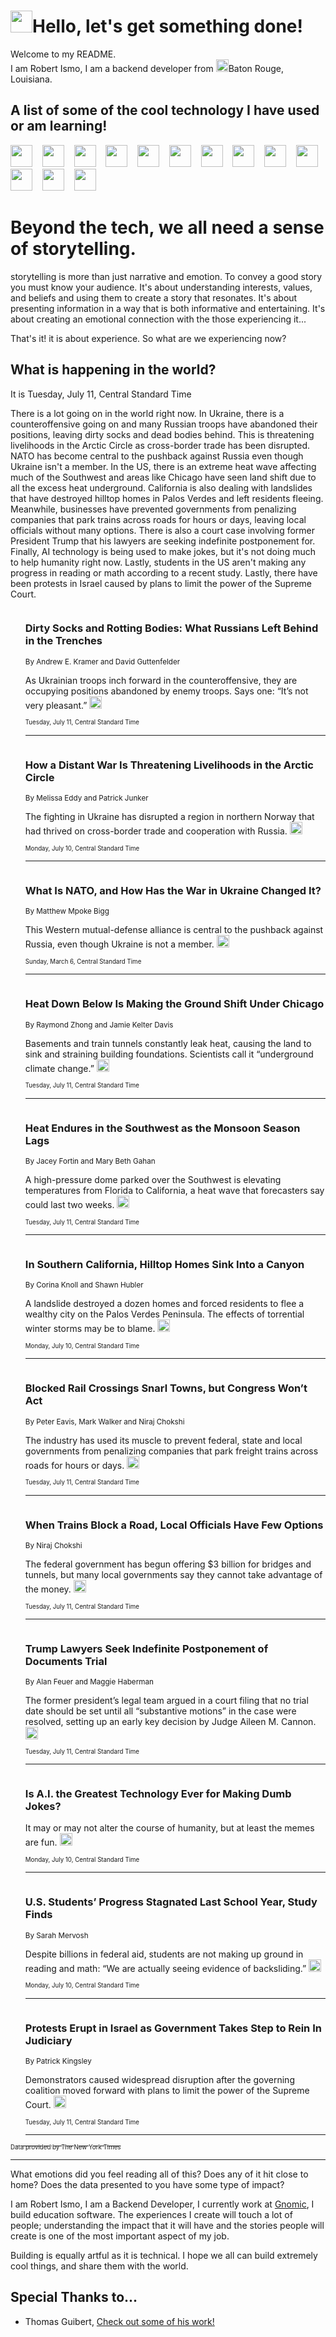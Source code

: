 <h1><img src="https://emojis.slackmojis.com/emojis/images/1643514375/3493/hot-coffee.gif?1643514375" width="35"/>Hello, let's get something done!</h1>

<p>Welcome to my README.<br/>
I am Robert Ismo, I am a backend developer from <img src="https://emojis.slackmojis.com/emojis/images/1638395689/50435/moulin_rouge.png?1638395689" width="20"/>Baton Rouge, Louisiana.</p>
<h2>A list of some of the cool technology I have used or am learning!</h2>
<p>
<img src="https://emojis.slackmojis.com/emojis/images/1643516091/21142/meow_bongotap.gif?1643516091" width="35" alt="">
<img src="https://img.shields.io/badge/Favorite%20Frontend%20Framework-SvelteKit-f83903" alt="">
<img src="https://img.shields.io/badge/Second%20Favorite-Vue-40b581" alt="">
<img src="https://img.shields.io/badge/Most%20Used%20Runtime-Nodejs-78b061" alt="">
<img src="https://emojis.slackmojis.com/emojis/images/1643517416/34482/fire.gif?1643517416" width="35" alt="">
<img src="https://img.shields.io/badge/Javascript%20But%20Better-Typescript-0078ca" alt="">
<img src="https://img.shields.io/badge/Favorite%20Language-Elixir-3e244d" alt="">
<img src="https://img.shields.io/badge/Containerize%20Everything-Docker-6ac9ef" alt="">
<img src="https://emojis.slackmojis.com/emojis/images/1643514596/5999/meow_party.gif?1643514596" width="35" alt="">
<img src="https://img.shields.io/badge/API%20Love%20Language-Graphql-de32a5" alt="">
<img src="https://img.shields.io/badge/Our%20Favorite%20Version%20Controller-Git-e94f33" alt="">
<img src="https://img.shields.io/badge/Favorite%20Database-Redis-d42d1d" alt="">
<img src="https://emojis.slackmojis.com/emojis/images/1643514559/5584/deployparrot.gif?1643514559" width="35" alt="">
<img src="https://img.shields.io/badge/Container%20Interstate-RabbitMQ-f66200" alt="">
<img src="https://img.shields.io/badge/Gotta%20Learn-Kubernetes-316adf" alt="">
<img src="https://img.shields.io/badge/Really%20Mature%20Now-WASM-654fef" alt="">
<img src="https://emojis.slackmojis.com/emojis/images/1666642497/61942/dance_vibe.gif?1666642497" width="35" alt="">
<img src="https://img.shields.io/badge/For%20My%20M1-ARM64-657d96" alt="">
<img src="https://img.shields.io/badge/Loving%20This%20So%20Much-TailwindCSS-17bcb5" alt="">
<img src="https://img.shields.io/badge/Cool%20Build%20Tool-Vite-f9cb24" alt="">
<img src="https://emojis.slackmojis.com/emojis/images/1669231376/62819/working-on-it.gif?1669231376" width="35" alt="">
<img src="https://img.shields.io/badge/Fun%20and%20Easy%20Database-MongoDB-5f8c49" alt="">
<img src="https://img.shields.io/badge/JS%20Life%20Support-NPM-c73737" alt="">
<img src="https://img.shields.io/badge/I%20Liked%20It-DynamoDB-0073b9" alt="">
<img src="https://emojis.slackmojis.com/emojis/images/1643514045/46/question.gif?1643514045" width="35" alt="">
<img src="https://img.shields.io/badge/cool-React-60d6f9" alt="">
<img src="https://img.shields.io/badge/Future%20Big%20Project-Lambda-f37e00" alt="">
<img src="https://img.shields.io/badge/NPM%20But%20Better-PNPM-f1aa07" alt="">
<img src="https://emojis.slackmojis.com/emojis/images/1643514943/9662/fbwow.gif?1643514943" width="35" alt="">
<img src="https://img.shields.io/badge/First%20Language-C-662079" alt="">
<img src="https://img.shields.io/badge/Where%20I%20Deploy%20Frontend-Vercel-000000" alt="">
<img src="https://img.shields.io/badge/Who%20Does%20not%20Want%20an%20App-Swift-f9492a" alt="">
<img src="https://emojis.slackmojis.com/emojis/images/1643514058/151/javascript.png?1643514058" width="35" alt="">
<img src="https://img.shields.io/badge/cool-Python-fbd542" alt="">
<img src="https://img.shields.io/badge/Favorite%20Something-Stripe-656cdc" alt="">
<img src="https://img.shields.io/badge/Of%20Course-HTML5-ed6327" alt="">
<img src="https://emojis.slackmojis.com/emojis/images/1660415405/60731/bomb.gif?1660415405" width="35" alt="">
<img src="https://img.shields.io/badge/hate-CSS-2964ec" alt="">
<img src="https://img.shields.io/badge/Learning-CircleCI-141215" alt="">
<img src="https://img.shields.io/badge/Learning-Rust-fbbb3b" alt="">
<img src="https://emojis.slackmojis.com/emojis/images/1660415397/60712/writing-hand.gif?1660415397" width="35" alt="">
<img src="https://img.shields.io/badge/Dev%20Browser%20of%20Choice-Firefox-cc4e26" alt="">
<img src="https://img.shields.io/badge/Recoverying%20From%20Windows-UNIX-1781e3" alt="">
<img src="https://img.shields.io/badge/LOVE-LogSeq-90c1c2" alt="">
<img src="https://emojis.slackmojis.com/emojis/images/1643514066/223/kirby.gif?1643514066" width="35" alt="">
<img src="https://img.shields.io/badge/Daily%20Driver-MacOS-e6e6e8" alt="">
<img src="https://img.shields.io/badge/Git%20Server-Github-000000" alt="">
<img src="https://img.shields.io/badge/enjoyable-EC2-f17428" alt="">
<img src="https://emojis.slackmojis.com/emojis/images/1643514239/2069/excited.gif?1643514239" width="35" alt="">
</p>
<h1>Beyond the tech, we all need a sense of storytelling.</h1>
<p>storytelling is more than just narrative and emotion. To convey a good story you must know your audience. It's about understanding interests, values, and beliefs and using them to create a story that resonates. It's about presenting information in a way that is both informative and entertaining. It's about creating an emotional connection with the those experiencing it...</p>
<p>That's it! it is about experience. So what are we experiencing now?</p>
<h2>What is happening in the world?</h2>
<p>It is Tuesday, July 11, Central Standard Time</p>
<p>
There is a lot going on in the world right now. In Ukraine, there is a counteroffensive going on and many Russian troops have abandoned their positions, leaving dirty socks and dead bodies behind. This is threatening livelihoods in the Arctic Circle as cross-border trade has been disrupted. NATO has become central to the pushback against Russia even though Ukraine isn&#39;t a member. In the US, there is an extreme heat wave affecting much of the Southwest and areas like Chicago have seen land shift due to all the excess heat underground. California is also dealing with landslides that have destroyed hilltop homes in Palos Verdes and left residents fleeing. Meanwhile, businesses have prevented governments from penalizing companies that park trains across roads for hours or days, leaving local officials without many options. There is also a court case involving former President Trump that his lawyers are seeking indefinite postponement for. Finally, AI technology is being used to make jokes, but it&#39;s not doing much to help humanity right now. Lastly, students in the US aren&#39;t making any progress in reading or math according to a recent study. Lastly, there have been protests in Israel caused by plans to limit the power of the Supreme Court.</p>
<ol>
<img src="https://img.shields.io/badge/-world-blue" alt="">
<h3>Dirty Socks and Rotting Bodies: What Russians Left Behind in the Trenches</h3>
<sub>By Andrew E. Kramer and David Guttenfelder</sub>
<p>As Ukrainian troops inch forward in the counteroffensive, they are occupying positions abandoned by enemy troops. Says one: “It’s not very pleasant.”  <a href="https://nyti.ms/44kJYWp"><img src="https://developer.nytimes.com/files/poweredby_nytimes_30b.png?v=1583354208352" height="20"></a></p>
<sub><sub>Tuesday, July 11, Central Standard Time</sub></sub>
<hr/>
<img src="https://img.shields.io/badge/-world-blue" alt="">
<h3>How a Distant War Is Threatening Livelihoods in the Arctic Circle</h3>
<sub>By Melissa Eddy and Patrick Junker</sub>
<p>The fighting in Ukraine has disrupted a region in northern Norway that had thrived on cross-border trade and cooperation with Russia.  <a href="https://nyti.ms/44eAHPC"><img src="https://developer.nytimes.com/files/poweredby_nytimes_30b.png?v=1583354208352" height="20"></a></p>
<sub><sub>Monday, July 10, Central Standard Time</sub></sub>
<hr/>
<img src="https://img.shields.io/badge/-world-blue" alt="">
<h3>What Is NATO, and How Has the War in Ukraine Changed It?</h3>
<sub>By Matthew Mpoke Bigg</sub>
<p>This Western mutual-defense alliance is central to the pushback against Russia, even though Ukraine is not a member.  <a href="https://nyti.ms/3sMtO84"><img src="https://developer.nytimes.com/files/poweredby_nytimes_30b.png?v=1583354208352" height="20"></a></p>
<sub><sub>Sunday, March 6, Central Standard Time</sub></sub>
<hr/>
<img src="https://img.shields.io/badge/-climate-blue" alt="">
<h3>Heat Down Below Is Making the Ground Shift Under Chicago</h3>
<sub>By Raymond Zhong and Jamie Kelter Davis</sub>
<p>Basements and train tunnels constantly leak heat, causing the land to sink and straining building foundations. Scientists call it “underground climate change.”  <a href="https://nyti.ms/3Dr8GsB"><img src="https://developer.nytimes.com/files/poweredby_nytimes_30b.png?v=1583354208352" height="20"></a></p>
<sub><sub>Tuesday, July 11, Central Standard Time</sub></sub>
<hr/>
<img src="https://img.shields.io/badge/-us-blue" alt="">
<h3>Heat Endures in the Southwest as the Monsoon Season Lags</h3>
<sub>By Jacey Fortin and Mary Beth Gahan</sub>
<p>A high-pressure dome parked over the Southwest is elevating temperatures from Florida to California, a heat wave that forecasters say could last two weeks.  <a href="https://nyti.ms/3PL3NBU"><img src="https://developer.nytimes.com/files/poweredby_nytimes_30b.png?v=1583354208352" height="20"></a></p>
<sub><sub>Tuesday, July 11, Central Standard Time</sub></sub>
<hr/>
<img src="https://img.shields.io/badge/-us-blue" alt="">
<h3>In Southern California, Hilltop Homes Sink Into a Canyon</h3>
<sub>By Corina Knoll and Shawn Hubler</sub>
<p>A landslide destroyed a dozen homes and forced residents to flee a wealthy city on the Palos Verdes Peninsula. The effects of torrential winter storms may be to blame.  <a href="https://nyti.ms/44jTpoX"><img src="https://developer.nytimes.com/files/poweredby_nytimes_30b.png?v=1583354208352" height="20"></a></p>
<sub><sub>Monday, July 10, Central Standard Time</sub></sub>
<hr/>
<img src="https://img.shields.io/badge/-business-blue" alt="">
<h3>Blocked Rail Crossings Snarl Towns, but Congress Won’t Act</h3>
<sub>By Peter Eavis, Mark Walker and Niraj Chokshi</sub>
<p>The industry has used its muscle to prevent federal, state and local governments from penalizing companies that park freight trains across roads for hours or days.  <a href="https://nyti.ms/3pBBfAf"><img src="https://developer.nytimes.com/files/poweredby_nytimes_30b.png?v=1583354208352" height="20"></a></p>
<sub><sub>Tuesday, July 11, Central Standard Time</sub></sub>
<hr/>
<img src="https://img.shields.io/badge/-business-blue" alt="">
<h3>When Trains Block a Road, Local Officials Have Few Options</h3>
<sub>By Niraj Chokshi</sub>
<p>The federal government has begun offering $3 billion for bridges and tunnels, but many local governments say they cannot take advantage of the money.  <a href="https://nyti.ms/44kVGAg"><img src="https://developer.nytimes.com/files/poweredby_nytimes_30b.png?v=1583354208352" height="20"></a></p>
<sub><sub>Tuesday, July 11, Central Standard Time</sub></sub>
<hr/>
<img src="https://img.shields.io/badge/-us-blue" alt="">
<h3>Trump Lawyers Seek Indefinite Postponement of Documents Trial</h3>
<sub>By Alan Feuer and Maggie Haberman</sub>
<p>The former president’s legal team argued in a court filing that no trial date should be set until all “substantive motions” in the case were resolved, setting up an early key decision by Judge Aileen M. Cannon.  <a href="https://nyti.ms/3D8wdy4"><img src="https://developer.nytimes.com/files/poweredby_nytimes_30b.png?v=1583354208352" height="20"></a></p>
<sub><sub>Tuesday, July 11, Central Standard Time</sub></sub>
<hr/>
<img src="https://img.shields.io/badge/-style-blue" alt="">
<h3>Is A.I. the Greatest Technology Ever for Making Dumb Jokes?</h3>
<sub></sub>
<p>It may or may not alter the course of humanity, but at least the memes are fun.  <a href="https://nyti.ms/3Y0fOpj"><img src="https://developer.nytimes.com/files/poweredby_nytimes_30b.png?v=1583354208352" height="20"></a></p>
<sub><sub>Monday, July 10, Central Standard Time</sub></sub>
<hr/>
<img src="https://img.shields.io/badge/-us-blue" alt="">
<h3>U.S. Students’ Progress Stagnated Last School Year, Study Finds</h3>
<sub>By Sarah Mervosh</sub>
<p>Despite billions in federal aid, students are not making up ground in reading and math: “We are actually seeing evidence of backsliding.”  <a href="https://nyti.ms/3O7jBgR"><img src="https://developer.nytimes.com/files/poweredby_nytimes_30b.png?v=1583354208352" height="20"></a></p>
<sub><sub>Monday, July 10, Central Standard Time</sub></sub>
<hr/>
<img src="https://img.shields.io/badge/-world-blue" alt="">
<h3>Protests Erupt in Israel as Government Takes Step to Rein In Judiciary</h3>
<sub>By Patrick Kingsley</sub>
<p>Demonstrators caused widespread disruption after the governing coalition moved forward with plans to limit the power of the Supreme Court.  <a href="https://nyti.ms/44jGNOO"><img src="https://developer.nytimes.com/files/poweredby_nytimes_30b.png?v=1583354208352" height="20"></a></p>
<sub><sub>Tuesday, July 11, Central Standard Time</sub></sub>
<hr/>
</ol>
<a href="https://developer.nytimes.com"><sub><sub>Data provided by The New York Times</sub></sub></a>
<hr/>
<p>What emotions did you feel reading all of this? Does any of it hit close to home? Does the data presented to you have some type of impact?</p>
<p>I am Robert Ismo, I am a Backend Developer, I currently work at <a href="https://gnomic.education/">Gnomic</a>, I build education software. The experiences I create will touch a lot of people; understanding the impact that it will have and the stories people will create is one of the most important aspect of my job.</p>
<p>Building is equally artful as it is technical. I hope we all can build extremely cool things, and share them with the world.</p>
<h2>Special Thanks to...</h2>
<ul>
<li>Thomas Guibert, <a href="https://github.com/thmsgbrt/thmsgbrt">Check out some of his work!</a></li>
</ul>